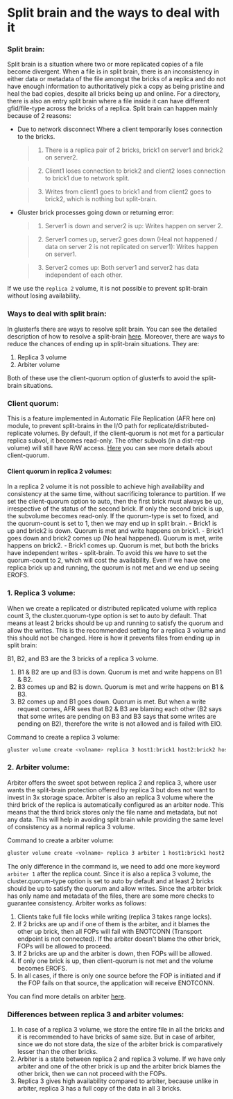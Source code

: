 # Split brain and the ways to deal with it

### Split brain:

Split brain is a situation where two or more replicated copies of a file become divergent. When a file is in split brain, there is an inconsistency in either data or metadata of the file amongst the bricks of a replica and do not have enough information to authoritatively pick a copy as being pristine and heal the bad copies, despite all bricks being up and online. For a directory, there is also an entry split brain where a file inside it can have different gfid/file-type across the bricks of a replica. Split brain can happen mainly because of 2 reasons:

- Due to network disconnect Where a client temporarily loses connection to the bricks.

  > 1. There is a replica pair of 2 bricks, brick1 on server1 and brick2 on server2.

  > 2. Client1 loses connection to brick2 and client2 loses connection to brick1 due to network split.

  > 3. Writes from client1 goes to brick1 and from client2 goes to brick2, which is nothing but split-brain.

- Gluster brick processes going down or returning error:

  > 1. Server1 is down and server2 is up: Writes happen on server 2.

  > 2. Server1 comes up, server2 goes down (Heal not happened / data on server 2 is not replicated on server1): Writes happen on server1.

  > 3. Server2 comes up: Both server1 and server2 has data independent of each other.

If we use the `replica 2` volume, it is not possible to prevent split-brain without losing availability.

### Ways to deal with split brain:

In glusterfs there are ways to resolve split brain. You can see the detailed description of how to resolve a split-brain [here](../Troubleshooting/resolving-splitbrain.md). Moreover, there are ways to reduce the chances of ending up in split-brain situations. They are:

1. Replica 3 volume
2. Arbiter volume

Both of these use the client-quorum option of glusterfs to avoid the split-brain situations.

### Client quorum:

This is a feature implemented in Automatic File Replication (AFR here on) module, to prevent split-brains in the I/O path for replicate/distributed-replicate volumes. By default, if the client-quorum is not met for a particular replica subvol, it becomes read-only. The other subvols (in a dist-rep volume) will still have R/W access. [Here](arbiter-volumes-and-quorum.md#client-quorum) you can see more details about client-quorum.

#### Client quorum in replica 2 volumes:

In a replica 2 volume it is not possible to achieve high availability and consistency at the same time, without sacrificing tolerance to partition. If we set the client-quorum option to auto, then the first brick must always be up, irrespective of the status of the second brick. If only the second brick is up, the subvolume becomes read-only.
If the quorum-type is set to fixed, and the quorum-count is set to 1, then we may end up in split brain. - Brick1 is up and brick2 is down. Quorum is met and write happens on brick1. - Brick1 goes down and brick2 comes up (No heal happened). Quorum is met, write happens on brick2. - Brick1 comes up. Quorum is met, but both the bricks have independent writes - split-brain.
To avoid this we have to set the quorum-count to 2, which will cost the availability. Even if we have one replica brick up and running, the quorum is not met and we end up seeing EROFS.

### 1. Replica 3 volume:

When we create a replicated or distributed replicated volume with replica count 3, the cluster.quorum-type option is set to auto by default. That means at least 2 bricks should be up and running to satisfy the quorum and allow the writes. This is the recommended setting for a replica 3 volume and this should not be changed. Here is how it prevents files from ending up in split brain:

B1, B2, and B3 are the 3 bricks of a replica 3 volume.

1. B1 & B2 are up and B3 is down. Quorum is met and write happens on B1 & B2.
2. B3 comes up and B2 is down. Quorum is met and write happens on B1 & B3.
3. B2 comes up and B1 goes down. Quorum is met. But when a write request comes, AFR sees that B2 & B3 are blaming each other (B2 says that some writes are pending on B3 and B3 says that some writes are pending on B2), therefore the write is not allowed and is failed with EIO.

Command to create a replica 3 volume:
```sh
gluster volume create <volname> replica 3 host1:brick1 host2:brick2 host3:brick3
```

### 2. Arbiter volume:

Arbiter offers the sweet spot between replica 2 and replica 3, where user wants the split-brain protection offered by replica 3 but does not want to invest in 3x storage space. Arbiter is also an replica 3 volume where the third brick of the replica is automatically configured as an arbiter node. This means that the third brick stores only the file name and metadata, but not any data. This will help in avoiding split brain while providing the same level of consistency as a normal replica 3 volume.

Command to create a arbiter volume:

```sh
gluster volume create <volname> replica 3 arbiter 1 host1:brick1 host2:brick2 host3:brick3
```

The only difference in the command is, we need to add one more keyword `arbiter 1` after the replica count. Since it is also a replica 3 volume, the cluster.quorum-type option is set to auto by default and at least 2 bricks should be up to satisfy the quorum and allow writes.
Since the arbiter brick has only name and metadata of the files, there are some more checks to guarantee consistency. Arbiter works as follows:

1. Clients take full file locks while writing (replica 3 takes range locks).
2. If 2 bricks are up and if one of them is the arbiter, and it blames the other up brick, then all FOPs will fail with ENOTCONN (Transport endpoint is not connected). If the arbiter doesn't blame the other brick, FOPs will be allowed to proceed.
3. If 2 bricks are up and the arbiter is down, then FOPs will be allowed.
4. If only one brick is up, then client-quorum is not met and the volume becomes EROFS.
5. In all cases, if there is only one source before the FOP is initiated and if the FOP fails on that source, the application will receive ENOTCONN.

You can find more details on arbiter [here](arbiter-volumes-and-quorum.md).

### Differences between replica 3 and arbiter volumes:

1. In case of a replica 3 volume, we store the entire file in all the bricks and it is recommended to have bricks of same size. But in case of arbiter, since we do not store data, the size of the arbiter brick is comparatively lesser than the other bricks.
2. Arbiter is a state between replica 2 and replica 3 volume. If we have only arbiter and one of the other brick is up and the arbiter brick blames the other brick, then we can not proceed with the FOPs.
3. Replica 3 gives high availability compared to arbiter, because unlike in arbiter, replica 3 has a full copy of the data in all 3 bricks.
